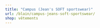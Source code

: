 ```yaml
---
title: "Campus (Jean's SOFT sportswear)"
url: /blain/campus-jeans-soft-sportswear/
shop: vêtements
---
```

